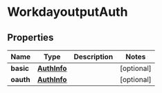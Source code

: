 
# WorkdayoutputAuth

## Properties
Name | Type | Description | Notes
------------ | ------------- | ------------- | -------------
**basic** | [**AuthInfo**](AuthInfo.md) |  |  [optional]
**oauth** | [**AuthInfo**](AuthInfo.md) |  |  [optional]



